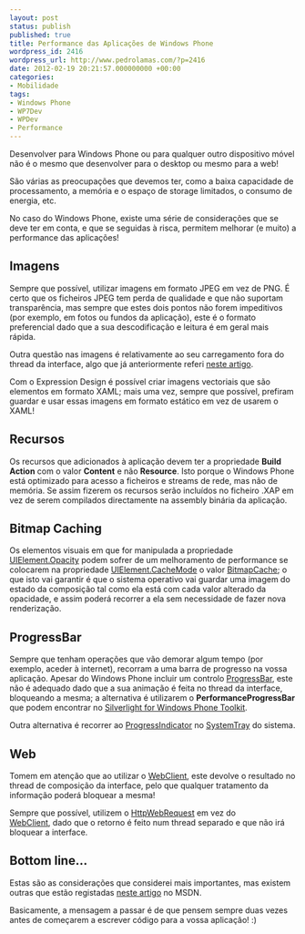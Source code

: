 ```yaml
---
layout: post
status: publish
published: true
title: Performance das Aplicações de Windows Phone
wordpress_id: 2416
wordpress_url: http://www.pedrolamas.com/?p=2416
date: 2012-02-19 20:21:57.000000000 +00:00
categories:
- Mobilidade
tags:
- Windows Phone
- WP7Dev
- WPDev
- Performance
---
```

Desenvolver para Windows Phone ou para qualquer outro dispositivo móvel não é o mesmo que desenvolver para o desktop ou mesmo para a web!

São várias as preocupações que devemos ter, como a baixa capacidade de processamento, a memória e o espaço de storage limitados, o consumo de energia, etc.

No caso do Windows Phone, existe uma série de considerações que se deve ter em conta, e que se seguidas à risca, permitem melhorar (e muito) a performance das aplicações!

Imagens
-------

Sempre que possível, utilizar imagens em formato JPEG em vez de PNG. É certo que os ficheiros JPEG tem perda de qualidade e que não suportam transparência, mas sempre que estes dois pontos não forem impeditivos (por exemplo, em fotos ou fundos da aplicação), este é o formato preferencial dado que a sua descodificação e leitura é em geral mais rápida.

Outra questão nas imagens é relativamente ao seu carregamento fora do thread da interface, algo que já anteriormente referi [neste artigo](/2011/10/28/bitmapimage-no-windows-phone-mango/).

Com o Expression Design é possível criar imagens vectoriais que são elementos em formato XAML; mais uma vez, sempre que possível, prefiram guardar e usar essas imagens em formato estático em vez de usarem o XAML!

Recursos
--------

Os recursos que adicionados à aplicação devem ter a propriedade **Build Action** com o valor **Content** e não **Resource**. Isto porque o Windows Phone está optimizado para acesso a ficheiros e streams de rede, mas não de memória. Se assim fizerem os recursos serão incluídos no ficheiro .XAP em vez de serem compilados directamente na assembly binária da aplicação.

Bitmap Caching
--------------

Os elementos visuais em que for manipulada a propriedade [UIElement.Opacity](http://msdn.microsoft.com/en-us/library/system.windows.uielement.opacity(v=vs.95).aspx) podem sofrer de um melhoramento de performance se colocarem na propriedade [UIElement.CacheMode](http://msdn.microsoft.com/en-us/library/system.windows.uielement.cachemode(v=vs.95).aspx) o valor [BitmapCache](http://msdn.microsoft.com/en-us/library/system.windows.media.bitmapcache(VS.95).aspx); o que isto vai garantir é que o sistema operativo vai guardar uma imagem do estado da composição tal como ela está com cada valor alterado da opacidade, e assim poderá recorrer a ela sem necessidade de fazer nova renderização.

ProgressBar
-----------

Sempre que tenham operações que vão demorar algum tempo (por exemplo, aceder à internet), recorram a uma barra de progresso na vossa aplicação. Apesar do Windows Phone incluir um controlo [ProgressBar](http://msdn.microsoft.com/en-us/library/system.windows.controls.progressbar(v=vs.95).aspx), este não é adequado dado que a sua animação é feita no thread da interface, bloqueando a mesma; a alternativa é utilizarem o **PerformanceProgressBar** que podem encontrar no [Silverlight for Windows Phone Toolkit](silverlight.codeplex.com).

Outra alternativa é recorrer ao [ProgressIndicator](http://msdn.microsoft.com/en-us/library/microsoft.phone.shell.progressindicator(v=vs.92).aspx) no [SystemTray](http://msdn.microsoft.com/en-us/library/microsoft.phone.shell.systemtray(v=vs.92).aspx) do sistema.

Web
---

Tomem em atenção que ao utilizar o [WebClient](http://msdn.microsoft.com/en-us/library/system.net.webclient(v=vs.95).aspx), este devolve o resultado no thread de composição da interface, pelo que qualquer tratamento da informação poderá bloquear a mesma!

Sempre que possível, utilizem o [HttpWebRequest](http://msdn.microsoft.com/en-us/library/system.net.httpwebrequest(v=vs.95).aspx) em vez do [WebClient](http://msdn.microsoft.com/en-us/library/system.net.webclient(v=vs.95).aspx), dado que o retorno é feito num thread separado e que não irá bloquear a interface.

Bottom line...
--------------

Estas são as considerações que considerei mais importantes, mas existem outras que estão registadas [neste artigo](http://msdn.microsoft.com/en-us/library/ff967560(v=VS.92).aspx) no MSDN.

Basicamente, a mensagem a passar é de que pensem sempre duas vezes antes de começarem a escrever código para a vossa aplicação! :)
